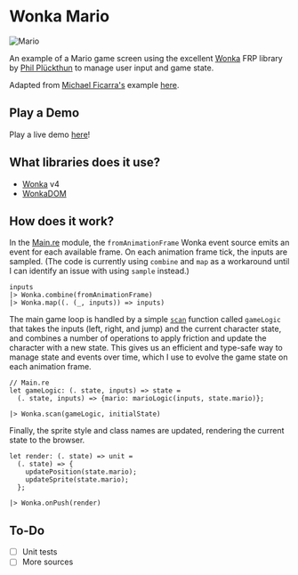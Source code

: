 # Wonka Mario

![Mario](https://user-images.githubusercontent.com/30199/56088170-97d4dc80-5e38-11e9-945b-293123d4fca7.gif)

An example of a Mario game screen using the excellent [Wonka](https://github.com/kitten/wonka) FRP library by [Phil Plückthun](https://github.com/kitten) to manage user input and game state.

Adapted from [Michael Ficarra's](https://github.com/michaelficarra) example [here](https://github.com/michaelficarra/purescript-demo-mario).

## Play a Demo

Play a live demo [here](https://bkonkle.github.io/wonka-mario/)!

## What libraries does it use?

* [Wonka](https://github.com/kitten/wonka) v4
* [WonkaDOM](https://github.com/bkonkle/wonka-dom)

## How does it work?

In the [Main.re](src/Main.re) module, the `fromAnimationFrame` Wonka event source emits an event for each available frame. On each animation frame tick, the inputs are sampled. (The code is currently using `combine` and `map` as a workaround until I can identify an issue with using `sample` instead.)

```re
inputs
|> Wonka.combine(fromAnimationFrame)
|> Wonka.map((. (_, inputs)) => inputs)
```

The main game loop is handled by a simple [`scan`](https://wonka.kitten.sh/api/operators#scan) function called `gameLogic` that takes the inputs (left, right, and jump) and the current character state, and combines a number of operations to apply friction and update the character with a new state. This gives us an efficient and type-safe way to manage state and events over time, which I use to evolve the game state on each animation frame.

```re
// Main.re
let gameLogic: (. state, inputs) => state =
  (. state, inputs) => {mario: marioLogic(inputs, state.mario)};
```

```re
|> Wonka.scan(gameLogic, initialState)
```

Finally, the sprite style and class names are updated, rendering the current state to the browser.

```re
let render: (. state) => unit =
  (. state) => {
    updatePosition(state.mario);
    updateSprite(state.mario);
  };
```

```re
|> Wonka.onPush(render)
```

## To-Do

* [ ] Unit tests
* [ ] More sources
